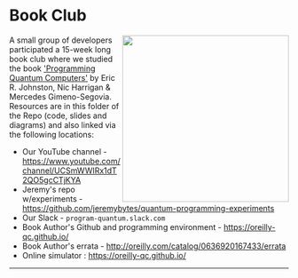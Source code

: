 # Book Club

<img src="https://github.com/lynnlangit/learning-quantum/blob/main/images/quantum.png" width=300 align=right>

A small group of developers participated a 15-week long book club where we studied the book ['Programming Quantum Computers'](https://learning.oreilly.com/library/view/programming-quantum-computers/9781492039679/) by Eric R. Johnston, Nic Harrigan & Mercedes Gimeno-Segovia. 
Resources are in this folder of the Repo (code, slides and diagrams) and also linked via the following locations:  

- Our YouTube channel - https://www.youtube.com/channel/UCSmWWIRx1dT2QO5gcCTjKYA
- Jeremy's repo w/experiments - https://github.com/jeremybytes/quantum-programming-experiments
- Our Slack - `program-quantum.slack.com`
- Book Author's Github and programming environment - https://oreilly-qc.github.io/
- Book Author's errata - http://oreilly.com/catalog/0636920167433/errata
- Online simulator : https://oreilly-qc.github.io/
---
